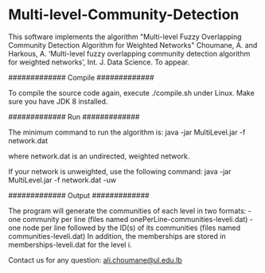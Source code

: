 # Multi-level-Community-Detection
This software implements the algorithm "Multi-level Fuzzy Overlapping Community Detection Algorithm for Weighted Networks"
Choumane, A. and Harkous, A. ‘Multi-level fuzzy overlapping community detection algorithm for weighted networks’, Int. J. Data Science. To appear.

#############
Compile
#############

To compile the source code again, execute ./compile.sh under Linux. Make sure you have JDK 8 installed.

#############
Run
#############

The minimum command to run the algorithm is:
java -jar MultiLevel.jar -f network.dat

where network.dat is an undirected, weighted network.

If your network is unweighted, use the following command:
java -jar MultiLevel.jar -f network.dat -uw

#############
Output
#############

The program will generate the communities of each level in two formats:
	- one community per line (files named onePerLine-communities-leveli.dat)
	- one node per line followed by the ID(s) of its communities (files named communities-leveli.dat)
In addition, the memberships are stored in memberships-leveli.dat for the level i.

Contact us for any question: ali.choumane@ul.edu.lb
